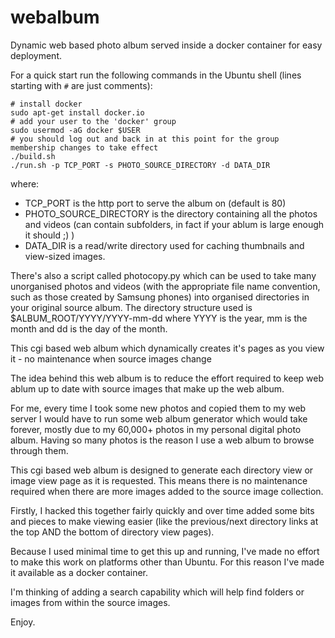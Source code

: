 webalbum
========

Dynamic web based photo album served inside a docker container for easy deployment.

For a quick start run the following commands in the Ubuntu shell (lines starting with `#` are just comments):
```
# install docker
sudo apt-get install docker.io
# add your user to the 'docker' group
sudo usermod -aG docker $USER
# you should log out and back in at this point for the group membership changes to take effect
./build.sh
./run.sh -p TCP_PORT -s PHOTO_SOURCE_DIRECTORY -d DATA_DIR
```
where:
 - TCP_PORT is the http port to serve the album on (default is 80) 
 - PHOTO_SOURCE_DIRECTORY is the directory containing all the photos and videos (can contain subfolders, in fact if your ablum is large enough it should ;) )
 - DATA_DIR is a read/write directory used for caching thumbnails and view-sized images.


There's also a script called photocopy.py which can be used to take many unorganised photos
and videos (with the appropriate file name convention, such as those created by Samsung
phones) into organised directories in your original source album. The directory structure
used is $ALBUM_ROOT/YYYY/YYYY-mm-dd where YYYY is the year, mm is the month and dd is the
day of the month.

This cgi based web album which dynamically creates it's pages as you view it - no maintenance when
source images change

The idea behind this web album is to reduce the effort required to keep web ablum up to date with
source images that make up the web album. 

For me, every time I took some new photos and copied them to my web server I would have to 
run some web album generator which would take forever, mostly due to my 60,000+ photos in my
personal digital photo album. Having so many photos is the reason I use a web album to browse
through them. 

This cgi based web album is designed to generate each directory view or image view page as it 
is requested. This means there is no maintenance required when there are more images added to
the source image collection. 

Firstly, I hacked this together fairly quickly and over time added some bits and pieces to make
viewing easier (like the previous/next directory links at the top AND the bottom of directory
view pages). 

Because I used minimal time to get this up and running, I've made no effort to make this work
on platforms other than Ubuntu. For this reason I've made it available as a docker container. 

I'm thinking of adding a search capability which will help find folders or images from within
the source images.

Enjoy. 
